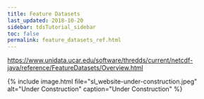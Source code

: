 ```yaml
---
title: Feature Datasets
last_updated: 2018-10-20
sidebar: tdsTutorial_sidebar
toc: false
permalink: feature_datasets_ref.html
---
```


https://www.unidata.ucar.edu/software/thredds/current/netcdf-java/reference/FeatureDatasets/Overview.html

{% include image.html file="sl_website-under-construction.jpeg" alt="Under Construction" caption="Under Construction" %}
